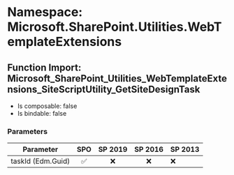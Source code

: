 # Namespace: Microsoft.SharePoint.Utilities.WebTemplateExtensions

## Function Import: Microsoft_SharePoint_Utilities_WebTemplateExtensions_SiteScriptUtility_GetSiteDesignTask

- Is composable: false
- Is bindable: false

### Parameters

Parameter | SPO | SP 2019 | SP 2016 | SP 2013
----------|:---:|:-------:|:-------:|:-------
taskId (Edm.Guid) | ✅ | ❌ | ❌ | ❌